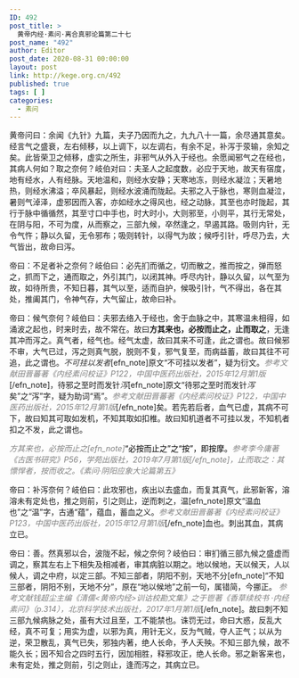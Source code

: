 ```yaml
---
ID: 492
post_title: >
  黄帝内经·素问·离合真邪论篇第二十七
post_name: "492"
author: Editor
post_date: 2020-08-31 00:00:00
layout: post
link: http://kege.org.cn/492
published: true
tags: [ ]
categories:
  - 素问
---
```

黄帝问曰：余闻《九针》九篇，夫子乃因而九之，九九八十一篇，余尽通其意矣。经言气之盛衰，左右倾移，以上调下，以左调右，有余不足，补泻于荥输，余知之矣。此皆荣卫之倾移，虚实之所生，非邪气从外入于经也。余愿闻邪气之在经也，其病人何如？取之奈何？岐伯对曰：夫圣人之起度数，必应于天地，故天有宿度，地有经水，人有经脉。天地温和，则经水安静；天寒地冻，则经水凝泣；天暑地热，则经水沸溢；卒风暴起，则经水波涌而陇起。夫邪之入于脉也，寒则血凝泣，暑则气淖泽，虚邪因而入客，亦如经水之得风也，经之动脉，其至也亦时陇起，其行于脉中循循然，其至寸口中手也，时大时小，大则邪至，小则平，其行无常处，在阴与阳，不可为度，从而察之，三部九候，卒然逢之，早遏其路。吸则内针，无令气忤；静以久留，无令邪布；吸则转针，以得气为故；候呼引针，呼尽乃去，大气皆出，故命曰泻。

帝曰：不足者补之奈何？岐伯曰：必先扪而循之，切而散之，推而按之，弹而怒之，抓而下之，通而取之，外引其门，以闭其神。呼尽内针，静以久留，以气至为故，如待所贵，不知日暮，其气以至，适而自护，候吸引针，气不得出，各在其处，推阖其门，令神气存，大气留止，故命曰补。

帝曰：候气奈何？岐伯曰：夫邪去络入于经也，舍于血脉之中，其寒温未相得，如涌波之起也，时来时去，故不常在。故曰<strong>方其来也，必按而止之，止而取之</strong>，无逢其冲而泻之。真气者，经气也。经气太虚，故曰其来不可逢，此之谓也。故曰候邪不审，大气已过，泻之则真气脱，脱则不复，邪气复至，而病益蓄，故曰其往不可追，此之谓也。<span style="color: #333333;"><em>不可挂以发者</em></span>[efn_note]原文“不可挂以发者”，疑为衍文。<span style="color: #808080;"><em>参考文献田晋蕃著《内经素问校证》P122，中国中医药出版社，2015年12月第1版</em></span>[/efn_note]，待邪之至时而发针<span style="color: #333333;"><em>泻</em></span>[efn_note]原文“待邪之至时而发针<span style="color: #333333;"><em>泻</em></span>矣”之“泻”字，疑为助词“焉”。<span style="color: #808080;"><em>参考文献田晋蕃著《内经素问校证》P122，中国中医药出版社，2015年12月第1版</em></span>[/efn_note]矣。若先若后者，血气已虚，其病不可下，故曰知其可取如发机，不知其取如扣椎。故曰知机道者不可挂以发，不知机者扣之不发，此之谓也。

<span style="color: #808080;"><em>方其来也，必按而止之[efn_note]</em><span style="color: #000000;">“必按而止之”之“按”，即按摩。</span><em>参考李今庸著《古医书研究》P56，学苑出版社，2019年7月第1版[/efn_note]，止而取之：其慓悍者，按而收之。《素问·阴阳应象大论篇第五》</em></span>

帝曰：补泻奈何？岐伯曰：此攻邪也，疾出以去盛血，而复其真气，此邪新客，溶溶未有定处也，推之则前，引之则止，逆而刺之，温[efn_note]原文“温血也”之“温”字，古通“蕴”，蕴血，蓄血之义。<span style="color: #808080;"><em>参考文献田晋蕃著《内经素问校证》P123，中国中医药出版社，2015年12月第1版</em></span>[/efn_note]血也。刺出其血，其病立已。

帝曰：善。然真邪以合，波陇不起，候之奈何？岐伯曰：审扪循三部九候之盛虚而调之，察其左右上下相失及相减者，审其病脏以期之。地以候地，天以候天，人以候人，调之中府，以定三部。不知三部者，阴阳不别，天地不分[efn_note]“不知三部者，阴阳不别，天地不分”，原在“地以候地”之前一句，属错简，今挪正。 <span style="color: #808080;"><em>参考文献钱超尘主编《清儒&lt;黄帝内经&gt;训诂校勘文集》之于鬯著《香草续校书 ·内经素问》（p.314），北京科学技术出版社，2017年1月第1版</em></span>[/efn_note]。故曰刺不知三部九候病脉之处，虽有大过且至，工不能禁也。诛罚无过，命曰大惑，反乱大经，真不可复；用实为虚，以邪为真，用针无义，反为气贼，夺人正气；以从为逆，荣卫散乱，真气已失，邪独内著，绝人长命，予人夭殃。不知三部九候，故不能久长；因不知合之四时五行，因加相胜，释邪攻正，绝人长命。邪之新客来也，未有定处，推之则前，引之则止，逢而泻之，其病立已。
